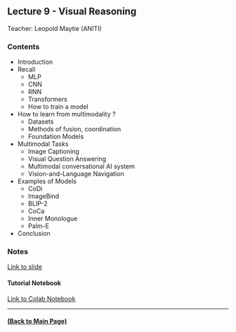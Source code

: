 ## Lecture 9 - Visual Reasoning
Teacher: Leopold Maytie (ANITI)

<!-- 
### Lecture video
View the recorded lecture [here](https://drive.google.com/file/d/1f8MoZRFecxIGyBfAIPGf1C23cY0A36ZF/view?usp=sharing)  (this will only be available for approximately 6 weeks after the course)
-->

### Contents

* Introduction
* Recall
  * MLP
  * CNN
  * RNN
  * Transformers
  * How to train a model 
* How to learn from multimodality ?
  * Datasets
  * Methods of fusion, coordination
  * Foundation Models
* Multimodal Tasks
  * Image Captioning
  * Visual Question Answering
  * Multimodal conversational AI system
  * Vision-and-Language Navigation
* Examples of Models
  * CoDi
  * ImageBind
  * BLIP-2
  * CoCa
  * Inner Monologue
  * Palm-E
* Conclusion

### Notes

[Link to slide](https://docs.google.com/presentation/d/1RhRBy4dZYMCBhC-q_Xhm0KDO3PMpsPFvi8NoKLFM9rY/edit?usp=sharing)

#### Tutorial Notebook

[Link to Colab Notebook](https://colab.research.google.com/drive/17bFp1GR2t1UlkG5uqOWAZDZAVMyIHnaC?usp=sharing)

---
#### [(Back to Main Page)](../index.md)
